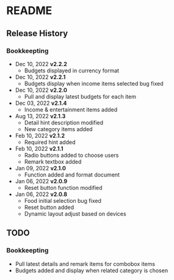 # README




## Release History
### Bookkeepting
- Dec 10, 2022  **v2.2.2**
    - Budgets displayed in currency format
- Dec 10, 2022  **v2.2.1**
    - Budgets display when income items selected bug fixed
- Dec 10, 2022  **v2.2.0**
    - Pull and display latest budgets for each item
- Dec 03, 2022  **v2.1.4**
    - Income & entertainment items added
- Aug 13, 2022  **v2.1.3**
    - Detail hint description modified
    - New category items added
- Feb 10, 2022  **v2.1.2**
    - Required hint added
- Feb 10, 2022  **v2.1.1**
    - Radio buttons added to choose users
    - Remark textbox added
- Jan 09, 2022  **v2.1.0**
    - Function added and format document
- Jan 06, 2022  **v2.0.9**
    - Reset button function modified
- Jan 06, 2022  **v2.0.8**
    - Food initial selection bug fixed
    - Reset button added
    - Dynamic layout adjust based on devices

## TODO
### Bookkeepting
- Pull latest details and remark items for combobox items
- Budgets added and display when related category is chosen
